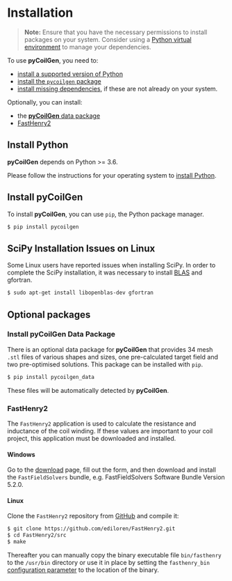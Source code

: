 # Installation

> **Note:** Ensure that you have the necessary permissions to install packages on your system. Consider using a [Python virtual environment](https://docs.python.org/3/library/venv.html) to manage your dependencies.

To use **pyCoilGen**, you need to:

* [install a supported version of Python](#install-python)
* [install the `pycoilgen` package](#install-pycoilgen)
* [install missing dependencies](#scipy-installation-issues-on-linux), if these are not already on your system.

Optionally, you can install:

* the [**pyCoilGen** data package](#install-pycoilgen-data-package)
* [FastHenry2](#fasthenry2)


## Install Python

**pyCoilGen** depends on Python >= 3.6. 

Please follow the instructions for your operating system to [install Python](https://www.python.org/downloads/).

## Install pyCoilGen

To install **pyCoilGen**, you can use `pip`, the Python package manager. 

```bash
$ pip install pycoilgen
```

## SciPy Installation Issues on Linux

Some Linux users have reported issues when installing SciPy. In order to complete the SciPy installation, it was necessary to install 
[BLAS](https://en.wikipedia.org/wiki/Basic_Linear_Algebra_Subprograms) and gfortran.
```bash
$ sudo apt-get install libopenblas-dev gfortran
```

## Optional packages

### Install pyCoilGen Data Package

There is an optional data package for **pyCoilGen** that provides 34 mesh `.stl` files of various shapes and sizes, one pre-calculated target field and two pre-optimised solutions. This package can be installed with `pip`.

```bash
$ pip install pycoilgen_data 
```

These files will be automatically detected by **pyCoilGen**.


### FastHenry2
The `FastHenry2` application is used to calculate the resistance and inductance of the coil winding. If these values
are important to your coil project, this application must be downloaded and installed.

#### Windows
Go to the [download](https://www.fastfieldsolvers.com/download.htm) page, fill out the form, and then download and install
the `FastFieldSolvers` bundle, e.g. FastFieldSolvers Software Bundle Version 5.2.0.

#### Linux

Clone the `FastHenry2` repository from [GitHub](https://github.com/ediloren/FastHenry2) and compile it:

```bash
$ git clone https://github.com/ediloren/FastHenry2.git
$ cd FastHenry2/src
$ make
```
Thereafter you can manually copy the binary executable file `bin/fasthenry` to the `/usr/bin` directory or use it in
place by setting the `fasthenry_bin` [configuration parameter](./configuration.md#calculate-inductance) to the location
of the binary.